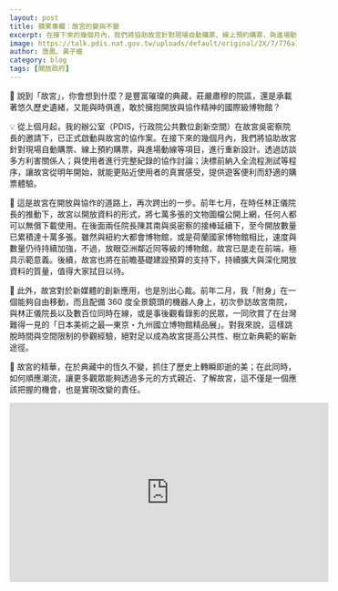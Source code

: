 ```yaml
---
layout: post
title: 蘋果專欄：故宮的變與不變
excerpt: 在接下來的幾個月內，我們將協助故宮針對現場自動購票、線上預約購票，與進場動線等項目，進行重新設計。
image: https://talk.pdis.nat.gov.tw/uploads/default/original/2X/7/776a1eae5095de146f2e2547fd26e3122ad0b9c6.jpeg
author: 唐鳳、黃子維
category: blog
tags: [開放政府]
---
```


🏰 說到「故宮」，你會想到什麼？是豐富璀璨的典藏，莊嚴肅穆的院區，還是承載著悠久歷史遺緒，又能與時俱進，敢於擁抱開放與協作精神的國際級博物館？

💡 從上個月起，我的辦公室（PDIS，行政院公共數位創新空間）在故宮吳密察院長的邀請下，已正式啟動與故宮的協作案。在接下來的幾個月內，我們將協助故宮針對現場自動購票、線上預約購票，與進場動線等項目，進行重新設計。透過訪談多方利害關係人；與使用者進行完整紀錄的協作討論；決標前納入全流程測試等程序，讓故宮從明年開始，就能更貼近使用者的真實感受，提供遊客便利而舒適的購票體驗。

📖 這是故宮在開放與協作的道路上，再次跨出的一步。前年七月，在時任林正儀院長的推動下，故宮以開放資料的形式，將七萬多張的文物圖檔公開上網，任何人都可以無償下載使用。在後面兩任院長陳其南與吳密察的接棒延續下，至今開放數量已累積達十萬多張。雖然與紐約大都會博物館，或是荷蘭國家博物館相比，速度與數量仍待持續加強，不過，放眼亞洲鄰近同等級的博物館，故宮已是走在前端，極具示範意義。後續，故宮也將在前瞻基礎建設預算的支持下，持續擴大與深化開放資料的質量，值得大家拭目以待。

🔮 此外，故宮對於新媒體的創新應用，也是別出心裁。前年二月，我「附身」在一個能夠自由移動，而且配備 360 度全景鏡頭的機器人身上，初次參訪故宮南院，與林正儀院長以及數百位同時在線，或是事後觀看錄影的民眾，一同欣賞了在台灣難得一見的「日本美術之最—東京・九州國立博物館精品展」。對我來說，這樣跳脫時間與空間限制的參觀經驗，絕對足以成為故宮提高公共性、樹立新典範的嶄新途徑。

🌈 故宮的精華，在於典藏中的恆久不變，抓住了歷史上轉瞬即逝的美；在此同時，如何順應潮流，讓更多觀眾能夠透過多元的方式親近、了解故宮，這不僅是一個應該把握的機會，也是實現改變的責任。

<iframe width="560" height="315" src="https://www.youtube.com/embed/puJAHqh7l4M" frameborder="0" allowfullscreen></iframe>
